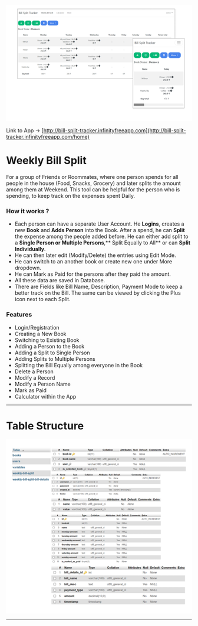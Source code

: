 ![Screenshot1](docs/Screenshot1.png)

Link to App -> [http://bill-split-tracker.infinityfreeapp.com](http://bill-split-tracker.infinityfreeapp.com/home)

# Weekly Bill Split

For a group of Friends or Roommates, where one person spends for all people in the house (Food, Snacks, Grocery) and later splits the amount among them at Weekend. This tool can be helpful for the person who is spending, to keep track on the expenses spent Daily.

### How it works ?

* Each person can have a separate User Account. He **Logins**, creates a new **Book** and **Adds Person** into the Book. After a spend, he can **Split** the expense among the people added before. He can either add split to a **Single Person or Multiple Persons**,** Split Equally to All** or can **Split Individually**.
* He can then later edit (Modify/Delete) the entries using Edit Mode.
* He can switch to an another book or create new one under More dropdown.
* He can Mark as Paid for the persons after they paid the amount.
* All these data are saved in Database.
* There are Fields like Bill Name, Description, Payment Mode to keep a better track on the Bill. The same can be viewed by clicking the Plus icon next to each Split.

### Features

* Login/Registration
* Creating a New Book
* Switching to Existing Book
* Adding a Person to the Book
* Adding a Split to Single Person
* Adding Splits to Multiple Persons
* Splitting the Bill Equally among everyone in the Book
* Delete a Person
* Modify a Record
* Modify a Person Name
* Mark as Paid
* Calculator within the App

---

# Table Structure

![Screenshot2](docs/Screenshot2.png)

---
